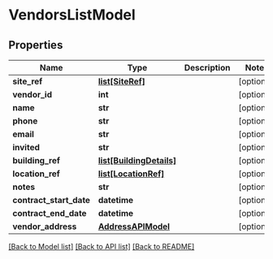 # VendorsListModel

## Properties
Name | Type | Description | Notes
------------ | ------------- | ------------- | -------------
**site_ref** | [**list[SiteRef]**](SiteRef.md) |  | [optional] 
**vendor_id** | **int** |  | [optional] 
**name** | **str** |  | [optional] 
**phone** | **str** |  | [optional] 
**email** | **str** |  | [optional] 
**invited** | **str** |  | [optional] 
**building_ref** | [**list[BuildingDetails]**](BuildingDetails.md) |  | [optional] 
**location_ref** | [**list[LocationRef]**](LocationRef.md) |  | [optional] 
**notes** | **str** |  | [optional] 
**contract_start_date** | **datetime** |  | [optional] 
**contract_end_date** | **datetime** |  | [optional] 
**vendor_address** | [**AddressAPIModel**](AddressAPIModel.md) |  | [optional] 

[[Back to Model list]](../README.md#documentation-for-models) [[Back to API list]](../README.md#documentation-for-api-endpoints) [[Back to README]](../README.md)

